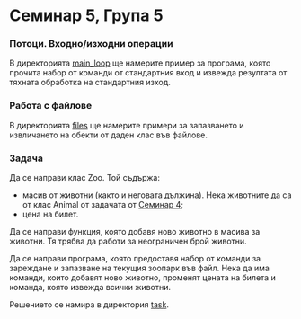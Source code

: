 # Семинар 5, Група 5

### Потоци. Входно/изходни операции
В директорията [main_loop](./main_loop) ще намерите пример за програма, която прочита набор от команди от стандартния вход и извежда резултата от тяхната обработка на стандартния изход.

### Работа с файлове
В директорията [files](./files) ще намерите примери за запазването и извличането на обекти от даден клас във файлове.

### Задача
Да се направи клас Zoo. Той съдържа:
- масив от животни (както и неговата дължина). Нека животните да са от клас Animal от задачата от [Семинар 4](../ex04);
- цена на билет.

Да се направи функция, която добавя ново животно в масива за животни. Тя трябва да работи за неограничен брой животни.

Да се направи програма, която предоставя набор от команди за зареждане и запазване на текущия зоопарк във файл. Нека да има команди, които добавят ново животно, променят цената на билета и команда, която извежда всички животни.

Решението се намира в директория [task](./task).